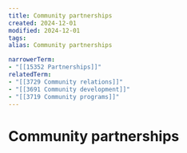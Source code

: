 ```yaml
---
title: Community partnerships
created: 2024-12-01
modified: 2024-12-01
tags: 
alias: Community partnerships

narrowerTerm:
- "[[15352 Partnerships]]"
relatedTerm:
- "[[3729 Community relations]]"
- "[[3691 Community development]]"
- "[[3719 Community programs]]"
---
```

# Community partnerships

